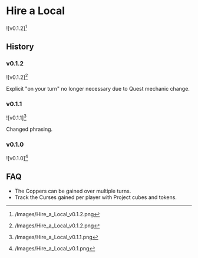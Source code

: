 # Hire a Local

![v0.1.2][^v0.1.2]

## History

### v0.1.2

![v0.1.2][^v0.1.2]

Explicit "on your turn" no longer necessary due to Quest mechanic change.

### v0.1.1

![v0.1.1][^v0.1.1]

Changed phrasing.

### v0.1.0

![v0.1.0][^v0.1.0]

## FAQ

- The Coppers can be gained over multiple turns.
- Track the Curses gained per player with Project cubes and tokens.

[^v0.1.0]: /Images/Hire_a_Local_v0.1.png
[^v0.1.1]: /Images/Hire_a_Local_v0.1.1.png
[^v0.1.2]: /Images/Hire_a_Local_v0.1.2.png
